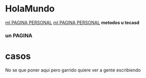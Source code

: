 # HolaMundo
[mI PAGINA PERSONAL](https://www.google.es)
[mI PAGINA PERSONAL](unPagina)
**metodos u tecasd**
### un PAGINA
# casos
No se que poner aqui pero garrido quiere ver a gente escribiendo 
